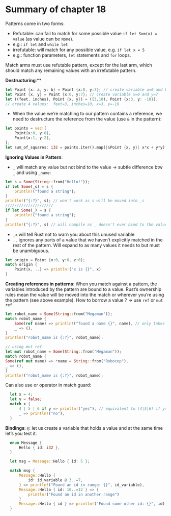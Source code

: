 # Summary of chapter 18

Patterns come in two forms:

- Refutable: can fail to match for some possible value `if let Som(x) = value` (as value can be `None`).
- e.g.: `if let` and `while let`
- irrefutable: will match for any possible value, e.g. `if let x = 5`
- e.g.: function parameters, `let` statements and `for` loops.

Match arms must use refutable pattern, except for the last arm, which should match any remaining values with an irrefutable pattern.

**Destructuring**:\*\*

```rust
let Point {x: a, y: b} = Point {x:0, y:7}; // create variable a=0 and b=7
let Point {x, y} = Point {x:0, y:7}; // create variable x=0 and y=7
let ((feet, inches), Point {x, y}) = ((3,10), Point {x:3, y: -10});
// create 4 values:  feet=3, inches=10, x=3, y=-10
```

- When the value we’re matching to our pattern contains a reference, we need to destructure the reference from the value (use `&` in the pattern):

```rust
let points = vec![
    Point{x:0, y:0},
    Point{x:1, y:2},
];
let sum_of_squares: i32 = points.iter().map(|&Point {x, y}| x*x + y*y).sum();
```

**Ignoring Values in Pattern**:

- `_` will match any value but not bind to the value -> subtle difference btw `_` and using `_name`:

```rust
let s = Some(String::from("Hello!"));
if let Some(_s) = s {
    println!("found a string");
}
println!("{:?}", s); // won't work as s will be moved into _s
/////////////////////
if let Some(_) = s {
    println!("found a string");
}
println!("{:?}", s) // will compile as _ doesn't ever bind to the value -> s isn’t moved
```

- `_x` will tell Rust not to warn you about this unused variable
- `..` ignores any parts of a value that we haven’t explicitly matched in the rest of the pattern. Will expand to as many values it needs to but must be unambiguous.

```rust
let origin = Point {x:0, y:0, z:0};
match origin {
    Point{x, ..} => println!("x is {}", x)
}
```

**Creating references in patterns**:
When you match against a pattern, the variables introduced by the pattern are bound to a value. Rust’s ownership rules mean the value will be moved into the match or wherever you’re using the pattern (see above example). How to borrow a value ? -> use `ref` or `mut ref`

```rust
let robot_name = Some(String::from("Megaman"));
match robot_name {
    Some(ref name) => println!("found a name {}", name), // only takes a reference -> robot_name is not moved into name
    _ => (),
}
println!("robot_name is {:?}", robot_name);

// using mut ref
let mut robot_name = Some(String::from("Megaman"));
match robot_name {
Some(ref mut name) => *name = String::from("Robocop"),
_ => (),
}
println!("robot_name is {:?}", robot_name);
```

Can also use or operator in match guard:

```rust
  let x = 4;
  let y = false;
  match x {
      4 | 5 | 6 if y => println!("yes"), // equivalent to (4|5|6) if y=> ...
      _ => println!("no"),
  }
```

**Bindings**:
`@`: let us create a variable that holds a value and at the same time let’s you test it.

```rust
  enum Message {
      Hello { id: i32 },
  }

  let msg = Message::Hello { id: 5 };

  match msg {
      Message::Hello {
          id: id_variable @ 3..=7,
      } => println!("Found an id in range: {}", id_variable),
      Message::Hello { id: 10..=12 } => {
          println!("Found an id in another range")
      }
      Message::Hello { id } => println!("Found some other id: {}", id),
  }
```
